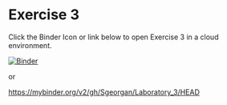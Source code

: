 # Exercise 3
Click the Binder Icon or link below to open Exercise 3 in a cloud environment.

[![Binder](https://mybinder.org/badge_logo.svg)](https://mybinder.org/v2/gh/Sgeorgan/Laboratory_3/HEAD)

or

https://mybinder.org/v2/gh/Sgeorgan/Laboratory_3/HEAD
